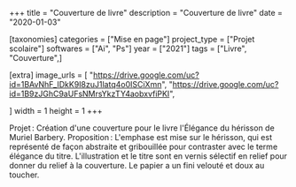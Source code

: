 +++
title = "Couverture de livre"
description = "Couverture de livre"
date = "2020-01-03"

[taxonomies]
categories = ["Mise en page"]
project_type = ["Projet scolaire"]
softwares = ["Ai", "Ps"]
year = ["2021"]
tags = ["Livre", "Couverture",]

[extra]
image_urls = [
    "https://drive.google.com/uc?id=1BAvNhF_IDkK9I8zuJ1latq4o0ISCiXmn",
    "https://drive.google.com/uc?id=1B9zJGhC9aUFsNMrsYkzTY4aobxvfiPKI",

]
width = 1
height = 1
+++

Projet : Création d'une couverture pour le livre l'Élégance du hérisson de Muriel Barbery.
Proposition : L'emphase est mise sur le hérisson, qui est représenté de façon abstraite et gribouillée pour contraster avec le terme élégance du titre. L'illustration et le titre sont en vernis sélectif en relief pour donner du relief à la couverture. Le papier a un fini velouté et doux au toucher.